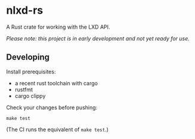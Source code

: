 # nlxd-rs

A Rust crate for working with the LXD API.

*Please note: this project is in early development and not yet ready for use.*

## Developing

Install prerequisites:

- a recent rust toolchain with cargo
- rustfmt
- cargo clippy

Check your changes before pushing:

```
make test
```

(The CI runs the equivalent of `make test`.)
